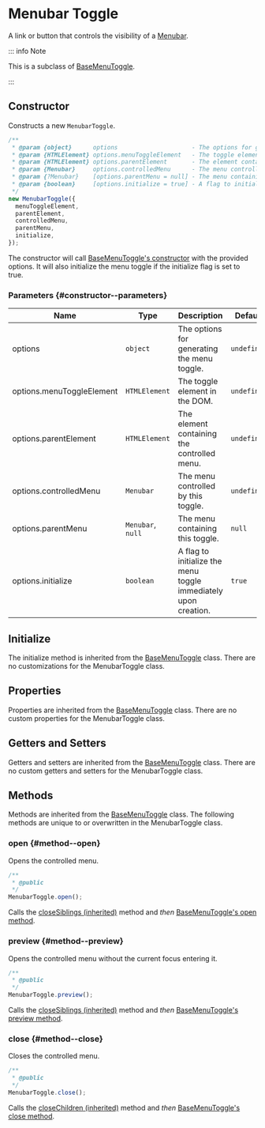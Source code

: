 # Menubar Toggle

A link or button that controls the visibility of a [Menubar](./menubar).

::: info Note

This is a subclass of [BaseMenuToggle](./base-menu-toggle).

:::

## Constructor

Constructs a new `MenubarToggle`.

```js
/**
 * @param {object}      options                     - The options for generating the menu toggle.
 * @param {HTMLElement} options.menuToggleElement   - The toggle element in the DOM.
 * @param {HTMLElement} options.parentElement       - The element containing the controlled menu.
 * @param {Menubar}     options.controlledMenu      - The menu controlled by this toggle.
 * @param {?Menubar}    [options.parentMenu = null] - The menu containing this toggle.
 * @param {boolean}     [options.initialize = true] - A flag to initialize the menu toggle immediately upon creation.
 */
new MenubarToggle({
  menuToggleElement,
  parentElement,
  controlledMenu,
  parentMenu,
  initialize,
});
```

The constructor will call [BaseMenuToggle's constructor](./base-menu-toggle#constructor) with the provided options. It will also initialize the menu toggle if the initialize flag is set to true.

### Parameters {#constructor--parameters}

| Name | Type | Description | Default |
| --- | --- | --- | --- |
| options | `object` | The options for generating the menu toggle. | `undefined` |
| options.menuToggleElement | `HTMLElement` | The toggle element in the DOM. | `undefined` |
| options.parentElement | `HTMLElement` | The element containing the controlled menu. | `undefined` |
| options.controlledMenu | `Menubar` | The menu controlled by this toggle. | `undefined` |
| options.parentMenu | `Menubar`, `null` | The menu containing this toggle. | `null` |
| options.initialize | `boolean` | A flag to initialize the menu toggle immediately upon creation. | `true` |

## Initialize

The initialize method is inherited from the [BaseMenuToggle](./base-menu-toggle#initialize) class. There are no customizations for the MenubarToggle class.

## Properties

Properties are inherited from the [BaseMenuToggle](./base-menu-toggle#properties) class. There are no custom properties for the MenubarToggle class.

## Getters and Setters

Getters and setters are inherited from the [BaseMenuToggle](./base-menu-toggle#getters-and-setters) class. There are no custom getters and setters for the MenubarToggle class.

## Methods

Methods are inherited from the [BaseMenuToggle](./base-menu-toggle#methods) class. The following methods are unique to or overwritten in the MenubarToggle class.

### open <badge type="tip" text="public" /> {#method--open}

Opens the controlled menu.

```js
/**
 * @public
 */
MenubarToggle.open();
```

Calls the [closeSiblings (inherited)](./base-menu-toggle#method--closesiblings) method and _then_ [BaseMenuToggle's open method](./base-menu-toggle#method--open).

### preview <badge type="tip" text="public" /> {#method--preview}

Opens the controlled menu without the current focus entering it.

```js
/**
 * @public
 */
MenubarToggle.preview();
```

Calls the [closeSiblings (inherited)](./base-menu-toggle#method--closesiblings) method and _then_ [BaseMenuToggle's preview method](./base-menu-toggle#method--preview).

### close <badge type="tip" text="public" /> {#method--close}

Closes the controlled menu.

```js
/**
 * @public
 */
MenubarToggle.close();
```

Calls the [closeChildren (inherited)](./base-menu-toggle#method--closechildren) method and _then_ [BaseMenuToggle's close method](./base-menu-toggle#method--close).
